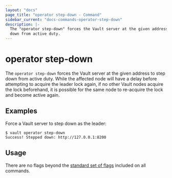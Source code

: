 ```yaml
---
layout: "docs"
page_title: "operator step-down - Command"
sidebar_current: "docs-commands-operator-step-down"
description: |-
  The "operator step-down" forces the Vault server at the given address to step
  down from active duty.
---
```


# operator step-down

The `operator step-down` forces the Vault server at the given address to step
down from active duty. While the affected node will have a delay before
attempting to acquire the leader lock again, if no other Vault nodes acquire the
lock beforehand, it is possible for the same node to re-acquire the lock and
become active again.

## Examples

Force a Vault server to step down as the leader:

```text
$ vault operator step-down
Success! Stepped down: http://127.0.0.1:8200
```

## Usage

There are no flags beyond the [standard set of flags](/docs/commands/index.html)
included on all commands.
